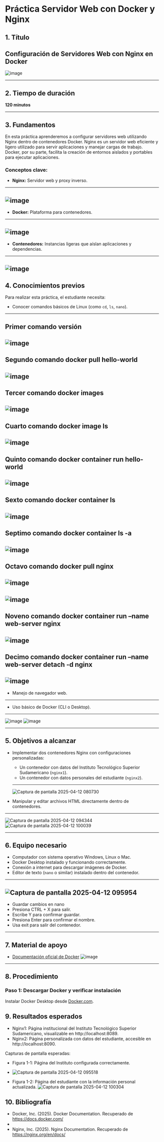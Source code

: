 # Práctica Servidor Web con Docker y Nginx

## 1. Título
**Configuración de Servidores Web con Nginx en Docker**
---
![image](https://github.com/user-attachments/assets/9d765b1a-781b-4b92-9db0-56f3475b3c77)


---

## 2. Tiempo de duración
**120 minutos**

---

## 3. Fundamentos
En esta práctica aprenderemos a configurar servidores web utilizando Nginx dentro de contenedores Docker. Nginx es un servidor web eficiente y ligero utilizado para servir aplicaciones y manejar cargas de trabajo. Docker, por su parte, facilita la creación de entornos aislados y portables para ejecutar aplicaciones.

### Conceptos clave:
- **Nginx:** Servidor web y proxy inverso.
---
![image](https://github.com/user-attachments/assets/dd3bf6ac-0086-4528-be3c-52d8dc2812db)
---
- **Docker:** Plataforma para contenedores.
---
![image](https://github.com/user-attachments/assets/0368af83-a476-4f5d-aea5-d2dbfbc40a8e)
---

- **Contenedores:** Instancias ligeras que aíslan aplicaciones y dependencias.
---
![image](https://github.com/user-attachments/assets/e0598d4d-07ae-4aa9-82f1-a96e8a6d50ef)
---

## 4. Conocimientos previos
Para realizar esta práctica, el estudiante necesita:
- Conocer comandos básicos de Linux (como `cd`, `ls`, `nano`).
---
Primer comando versión
---
![image](https://github.com/user-attachments/assets/0b2720a2-5511-4139-8852-aa172847f261) 
---
Segundo comando docker pull hello-world
---
![image](https://github.com/user-attachments/assets/8e6a3300-3212-42ff-bf15-4b8a587ec456)
---
Tercer comando docker images
---
![image](https://github.com/user-attachments/assets/73320420-49fc-40be-8a5f-cb04e1f3eb4b)
---
Cuarto comando docker image ls
---
![image](https://github.com/user-attachments/assets/0ee7b02c-4b5f-46aa-bce6-9776402d9a0c)
---
Quinto comando docker container run hello-world
---
![image](https://github.com/user-attachments/assets/f5d86da4-4688-4680-9de8-0e7784cc531c)
---
Sexto comando docker container ls 
---
![image](https://github.com/user-attachments/assets/f51ddb3e-ffc8-439f-ab67-f7ceb890728f)
---
Septimo comando docker container ls -a
---
![image](https://github.com/user-attachments/assets/cf52e8e9-02de-4a63-8d32-13dac1cea40a)
---
Octavo comando docker pull nginx
---
![image](https://github.com/user-attachments/assets/36fe2444-40fd-44c8-9193-9fe239036c86)
---
![image](https://github.com/user-attachments/assets/0ef5664b-27fb-4ac0-8d6e-0db619c0d883)
---
Noveno comando docker container run –name web-server nginx
---
![image](https://github.com/user-attachments/assets/bd1b71a0-df0d-494b-b9eb-d588dd006e85)
---
Decimo comando docker container run –name web-server detach -d nginx
---
![image](https://github.com/user-attachments/assets/8c21252f-1379-4fea-a545-e2ee1e0a8af5)
---
- Manejo de navegador web.
---
- Uso básico de Docker (CLI o Desktop).
---
![image](https://github.com/user-attachments/assets/4e3d2779-67d7-4a3e-9df0-b0631b3ed9b5)
![image](https://github.com/user-attachments/assets/4ddcd138-c2c1-49b8-b58b-6b5c4124b731)

---

## 5. Objetivos a alcanzar
- Implementar dos contenedores Nginx con configuraciones personalizadas:
  - Un contenedor con datos del Instituto Tecnológico Superior Sudamericano (`nginx1`).
  - Un contenedor con datos personales del estudiante (`nginx2`).
  ---
    ![Captura de pantalla 2025-04-12 080730](https://github.com/user-attachments/assets/60f5f304-570d-49d1-95da-4ee9ee015049)

- Manipular y editar archivos HTML directamente dentro de contenedores.
---
  ![Captura de pantalla 2025-04-12 094344](https://github.com/user-attachments/assets/e2d7fe73-c507-4e88-a516-6f31860e573a)
  ![Captura de pantalla 2025-04-12 100039](https://github.com/user-attachments/assets/63866971-504d-4d0e-8283-fc437a719b12)


---

## 6. Equipo necesario
- Computador con sistema operativo Windows, Linux o Mac.
- Docker Desktop instalado y funcionando correctamente.
- Conexión a internet para descargar imágenes de Docker.
- Editor de texto (`nano` o similar) instalado dentro del contenedor.
---
  ![Captura de pantalla 2025-04-12 095954](https://github.com/user-attachments/assets/fd1489fa-a4e2-4cb5-ad29-86096687fd77)
---
- Guardar cambios en nano
- Presiona CTRL + X para salir.
- Escribe Y para confirmar guardar.
- Presiona Enter para confirmar el nombre.
- Usa exit para salir del contenedor.


---

## 7. Material de apoyo
- [Documentación oficial de Docker](https://docs.docker.com/)
  ![image](https://github.com/user-attachments/assets/e34bfa04-dcba-4219-8c77-56c78adb4e96)
  
  

---

## 8. Procedimiento

### Paso 1: Descargar Docker y verificar instalación
Instalar Docker Desktop desde [Docker.com](https://www.docker.com/).



## 9. Resultados esperados
- Nginx1: Página institucional del Instituto Tecnológico Superior Sudamericano, visualizable en http://localhost:8089.
- Nginx2: Página personalizada con datos del estudiante, accesible en http://localhost:8090.

Capturas de pantalla esperadas:
- Figura 1-1: Página del Instituto configurada correctamente.
- ![Captura de pantalla 2025-04-12 095518](https://github.com/user-attachments/assets/f2dbe529-dffe-4e5c-a8d5-8b610dfefe1f)

- Figura 1-2: Página del estudiante con la información personal actualizada.
![Captura de pantalla 2025-04-12 100304](https://github.com/user-attachments/assets/951d545f-fb62-4202-851c-26213832617c)


## 10. Bibliografía
- Docker, Inc. (2025). Docker Documentation. Recuperado de https://docs.docker.com/
- 
- Nginx, Inc. (2025). Nginx Documentation. Recuperado de https://nginx.org/en/docs/



